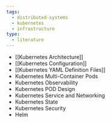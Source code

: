 ```yaml
---
tags:
  - distributed-systems
  - kubernetes
  - infrastructure
type:
  - literature
---
```


- [[Kubernetes Architecture]]
- [[Kubernetes Configuration]]
- [[Kubernetes YAML Definition Files]]
- Kubernetes Multi-Container Pods
- Kubernetes Observability 
- Kubernetes POD Design
- Kubernetes Service and Networking
- Kubernetes State
- Kubernetes Security 
- Helm
